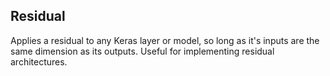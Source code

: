 ## Residual

Applies a residual to any Keras layer or model, so long as it's inputs are the same dimension as its outputs. Useful for implementing residual architectures.

